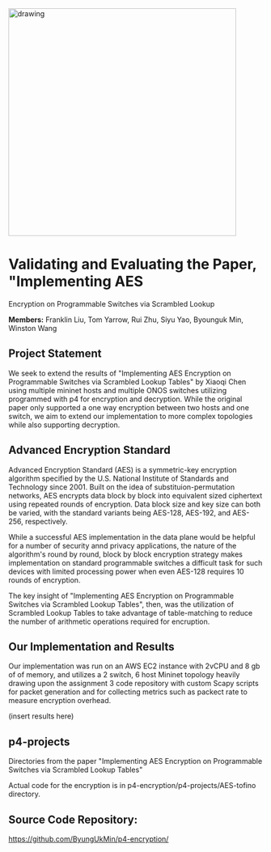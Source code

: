 

<img src="images/purdue-cs-logo.jpg" alt="drawing" width="450"/>

# Validating and Evaluating the Paper, "Implementing AES
Encryption on Programmable Switches via Scrambled Lookup

**Members:** Franklin Liu, Tom Yarrow, Rui Zhu, Siyu Yao, Byounguk Min, Winston Wang

## Project Statement

We seek to extend the results of "Implementing AES Encryption on Programmable Switches via Scrambled Lookup Tables" by Xiaoqi Chen using multiple mininet hosts and multiple ONOS switches utilizing programmed with p4 for encryption and decryption. While the original paper only supported a one way encryption between two hosts and one switch, we aim to extend our implementation to more complex topologies while also supporting decryption.

## Advanced Encryption Standard

Advanced Encryption Standard (AES) is a symmetric-key encryption algorithm specified by the U.S. National Institute of Standards and Technology since 2001. Built on the idea of substituion-permutation networks, AES encrypts data block by block into equivalent sized ciphertext using repeated rounds of encryption. Data block size and key size can both be varied, with the standard variants being AES-128, AES-192, and AES-256, respectively.

While a successful AES implementation in the data plane would be helpful for a number of security annd privacy applications, the nature of the algorithm's round by round, block by block encryption strategy makes implementation on standard programmable switches a difficult task for such devices with limited processing power when even AES-128 requires 10 rounds of encryption.

The key insight of "Implementing AES Encryption on Programmable Switches via Scrambled Lookup Tables", then, was the utilization of Scrambled Lookup Tables to take advantage of table-matching to reduce the number of arithmetic operations required for encruption.

## Our Implementation and Results

Our implementation was run on an AWS EC2 instance with 2vCPU and 8 gb of of memory, and utilizes a 2 switch, 6 host Mininet topology heavily drawing upon the assignment 3 code repository with custom Scapy scripts for packet generation and for collecting metrics such as packect rate to measure encryption overhead.

(insert results here)

## p4-projects
Directories from the paper "Implementing AES Encryption on Programmable Switches via Scrambled Lookup Tables"

Actual code for the encryption is in p4-encryption/p4-projects/AES-tofino directory.

## Source Code Repository: 

https://github.com/ByungUkMin/p4-encryption/

